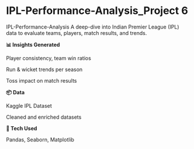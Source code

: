 # IPL-Performance-Analysis_Project 6

IPL-Performance-Analysis A deep-dive into Indian Premier League (IPL) data to evaluate teams, players, match results, and trends.

**📊 Insights Generated**

Player consistency, team win ratios

Run & wicket trends per season

Toss impact on match results

**📦 Data**

Kaggle IPL Dataset

Cleaned and enriched datasets

**🔧 Tech Used**

Pandas, Seaborn, Matplotlib
